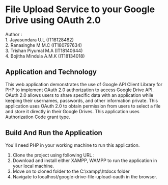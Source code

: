 # File Upload Service to your Google Drive using OAuth 2.0

Author :  
         1. Jayasundara U.L (IT18128482)  
         2. Ranasinghe M.M.C (IT180797634)  
         3. Trishan Piyumal M.A (IT18140644)  
         4. Bojitha Mindula A.M.K (IT18134018)  
         
  
## Application and Technology

This web application demonstrates the use of Google API Client Library for PHP to implement OAuth 2.0 authorization to access Google Drive API. OAuth 2.0 allows users to share specific data with an application while keeping their usernames, passwords, and other information private. This application uses OAuth 2.0 to obtain permission from users to select a file and store it directly in their Google Drives. This application uses Authorization Code grant type.


## Build And Run the Application

You'll need PHP in your working machine to run this application.

01) Clone the project using following URL : 
02) Download and install either XAMPP, WAMPP to run the application in your local machine.
03) Move on to cloned folder to the C:\xampp\htdocs folder
04) Navigate to localhost/google-drive-file-upload-oauth in the browser.  
